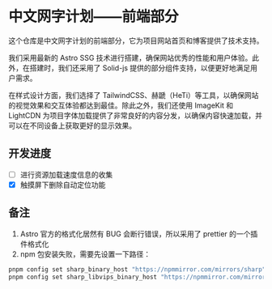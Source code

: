 # 中文网字计划——前端部分

这个仓库是中文网字计划的前端部分，它为项目网站首页和博客提供了技术支持。

我们采用最新的 Astro SSG 技术进行搭建，确保网站优秀的性能和用户体验。此外，在搭建时，我们还采用了 Solid-js 提供的部分组件支持，以便更好地满足用户需求。

在样式设计方面，我们选择了 TailwindCSS、赫蹏（HeTi）等工具，以确保网站的视觉效果和交互体验都达到最佳。除此之外，我们还使用 ImageKit 和 LightCDN 为项目字体加载提供了非常良好的内容分发，以确保内容快速加载，并可以在不同设备上获取更好的显示效果。

## 开发进度

-   [ ] 进行资源加载速度信息的收集
-   [x] 触摸屏下删除自动定位功能

## 备注

1. Astro 官方的格式化居然有 BUG 会断行错误，所以采用了 prettier 的一个插件格式化
2. npm 包安装失败，需要先设置一下路径：

```sh
pnpm config set sharp_binary_host "https://npmmirror.com/mirrors/sharp"
pnpm config set sharp_libvips_binary_host "https://npmmirror.com/mirrors/sharp-libvips"
```
